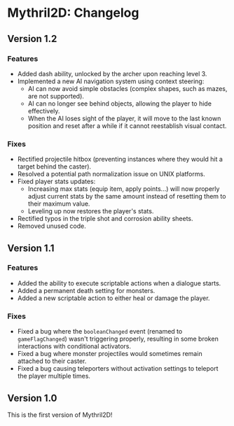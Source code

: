 # Mythril2D: Changelog

## Version 1.2
### Features
- Added dash ability, unlocked by the archer upon reaching level 3.
- Implemented a new AI navigation system using context steering:
  - AI can now avoid simple obstacles (complex shapes, such as mazes, are not supported).
  - AI can no longer see behind objects, allowing the player to hide effectively.
  - When the AI loses sight of the player, it will move to the last known position and reset after a while if it cannot reestablish visual contact.

### Fixes
- Rectified projectile hitbox (preventing instances where they would hit a target behind the caster).
- Resolved a potential path normalization issue on UNIX platforms.
- Fixed player stats updates:
  - Increasing max stats (equip item, apply points...) will now properly adjust current stats by the same amount instead of resetting them to their maximum value.
  - Leveling up now restores the player's stats.
- Rectified typos in the triple shot and corrosion ability sheets.
- Removed unused code.

## Version 1.1
### Features
- Added the ability to execute scriptable actions when a dialogue starts.
- Added a permanent death setting for monsters.
- Added a new scriptable action to either heal or damage the player.

### Fixes
- Fixed a bug where the `booleanChanged` event (renamed to `gameFlagChanged`) wasn't triggering properly, resulting in some broken interactions with conditional activators.
- Fixed a bug where monster projectiles would sometimes remain attached to their caster.
- Fixed a bug causing teleporters without activation settings to teleport the player multiple times.

## Version 1.0
This is the first version of Mythril2D!
